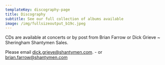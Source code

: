 ```yaml
---
templateKey: discography-page
title: Discography
subtitle: See our full collection of albums available
image: /img/fullsizeoutput_b19c.jpeg
---
```

CDs are available at concerts or by post from Brian Farrow or Dick Grieve ~ Sheringham Shantymen Sales. 

Please email dick.grieve@shantymen.com.  - or      brian.farrow@shantymen.com
